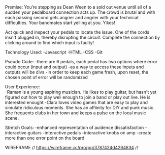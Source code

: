 Premise:
You’re stepping as Dean Ween to a sold out venue until all of a sudden your pedalboard connection acts up. The crowd is brutal and with each passing second gets angrier and angrier with your technical difficulties. Your bandmates start yelling at you. Yikes!

Act quick and inspect your pedals to locate the issue. One of the cords insn't plugged in, thereby disrupting the circuit. Complete the connection by clicking around to find which input is faulty!

Technology Used:
-Javascript
-HTML
-CSS
-Git

Pseudo Code:
-there are 6 pedals, each pedal has two options where error could occur (input and output)
-as a way to access these inputs and outputs will be divs
-in order to keep each game fresh, upon reset, the chosen point of error will be randomized

User Experience:  
-Ramøn is a young aspiring musician. He likes to play guitar, but hasn't yet figured out how to play well enough to join a band or play out live. He is interested enought
-Clara loves video games that are easy to play and simulate ridiculous moments. She has an affiinity for DIY and punk music. She frequents clubs in her town and keeps a pulse on the local music scene.

Stretch Goals:
-enhanced representation of auidence dissatisfaction
-interactive guitars
-interactive pedals
-interactive knobs on amp
-create more than one error point on the board

WIREFRAME // https://wireframe.cc/pro/pp/3787424d4264834 //
